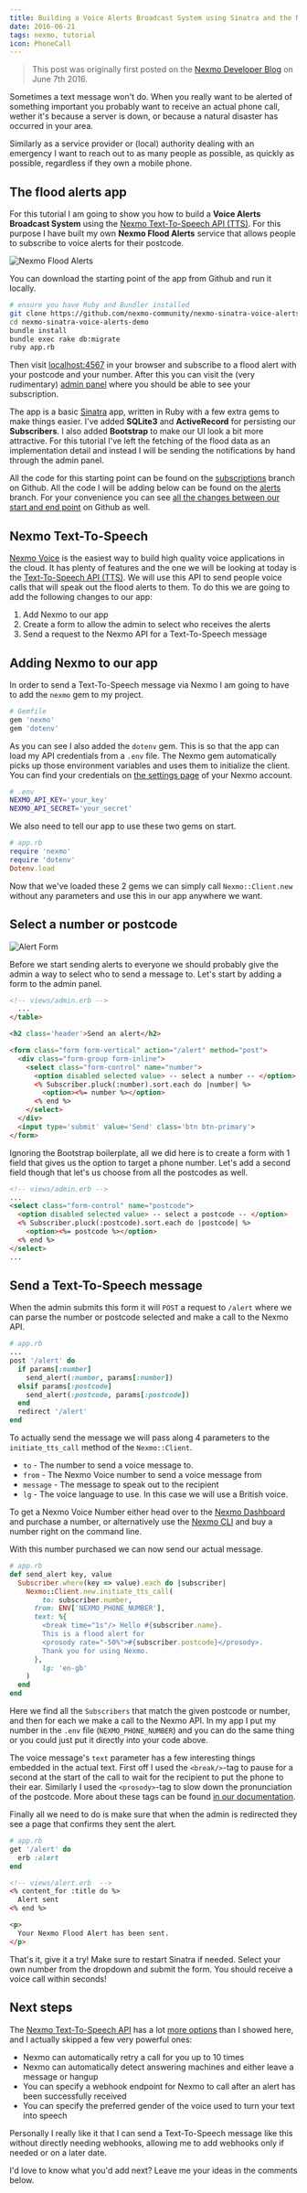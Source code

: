```yaml
---
title: Building a Voice Alerts Broadcast System using Sinatra and the Nexmo Text-to-Speech API
date: 2016-06-21
tags: nexmo, tutorial
icon: PhoneCall
---
```


> This post was originally first posted on
  the [Nexmo Developer Blog](https://www.nexmo.com/blog/2016/06/21/building-voice-alerts-broadcast-system-using-ruby-nexmo-text-speech-api/) on June 7th 2016.

Sometimes a text message won't do. When you really want to be alerted of
something important you probably want to receive an actual phone call, wether
it's because a server is down, or because a natural disaster has occurred
in your area.

Similarly as a service provider or (local) authority dealing with an
emergency I want to reach out to as many people as possible, as quickly as possible, regardless if they own a mobile phone.

## The flood alerts app

For this tutorial I am going to show you how to build a **Voice Alerts Broadcast
System** using the [Nexmo Text-To-Speech API (TTS)](https://docs.nexmo.com/voice/text-to-speech). For this purpose I have
built my own **Nexmo Flood Alerts** service that allows people to subscribe to voice alerts for their postcode.

![Nexmo Flood Alerts](../images/blog/2016/nexmo-flood-alerts/screen-1.png)

You can download the starting point of the app from Github and run it locally.

~~~sh
# ensure you have Ruby and Bundler installed
git clone https://github.com/nexmo-community/nexmo-sinatra-voice-alerts-demo.git
cd nexmo-sinatra-voice-alerts-demo
bundle install
bundle exec rake db:migrate
ruby app.rb
~~~

Then visit [localhost:4567](http://localhost:3000) in your browser and subscribe
to a flood alert with your postcode and your number. After this you can visit the
(very rudimentary) [admin panel](http://localhost:3000/admin) where you should
be able to see your subscription.

The app is a basic [Sinatra](http://www.sinatrarb.com/) app, written in Ruby with
a few extra gems to make things easier. I've added **SQLite3** and
**ActiveRecord** for persisting our **Subscribers**. I also added **Bootstrap**
to make our UI look a bit more attractive. For this tutorial I've left the
fetching of the flood data as an implementation detail and instead I will be
sending the notifications by hand through the admin panel.

All the code for this starting point can be found on the
[subscriptions](https://github.com/nexmo-community/nexmo-sinatra-voice-alerts-demo/tree/subscriptions)
branch on Github. All the code I will be adding below can be found on the
[alerts](https://github.com/nexmo-community/nexmo-sinatra-voice-alerts-demo/tree/alerts)
branch. For your convenience you can see
[all the changes between our start and end point](https://github.com/nexmo-community/nexmo-sinatra-voice-alerts-demo/compare/subscriptions...alerts)
on Github as well.

## Nexmo Text-To-Speech

[Nexmo Voice](https://www.nexmo.com/products/voice/) is the easiest way to build
high quality voice applications in the cloud. It has plenty of features and the
one we will be looking at today is the
[Text-To-Speech API (TTS)](https://docs.nexmo.com/voice/text-to-speech). We will
use this API to send people voice calls that will speak out the flood alerts to
them. To do this we are going to add the following changes to our app:

1. Add Nexmo to our app
2. Create a form to allow the admin to select who receives the alerts
3. Send a request to the Nexmo API for a Text-To-Speech message

## Adding Nexmo to our app

In order to send a Text-To-Speech message via Nexmo I am going to have to
add the `nexmo` gem to my project.

~~~rb
# Gemfile
gem 'nexmo'
gem 'dotenv'
~~~

As you can see I also added the `dotenv` gem. This is so that the app can
load my API credentials from a `.env` file. The Nexmo gem automatically picks
up those environment variables and uses them to initialize the client. You can
find your credentials on [the settings page](https://dashboard.nexmo.com/settings)
of your Nexmo account.

~~~sh
# .env
NEXMO_API_KEY='your_key'
NEXMO_API_SECRET='your_secret'
~~~

We also need to tell our app to use these two gems on start.

~~~ruby
# app.rb
require 'nexmo'
require 'dotenv'
Dotenv.load
~~~

Now that we've loaded these 2 gems we can simply call `Nexmo::Client.new`
without any parameters and use this in our app anywhere we want.

## Select a number or postcode

![Alert Form](../images/blog/2016/nexmo-flood-alerts/screen-2.png)

Before we start sending alerts to everyone we should probably give the admin
a way to select who to send a message to. Let's start by adding a form to the
admin panel.

~~~html
<!-- views/admin.erb -->
  ...
</table>

<h2 class='header'>Send an alert</h2>

<form class="form form-vertical" action="/alert" method="post">
  <div class="form-group form-inline">
    <select class="form-control" name="number">
      <option disabled selected value> -- select a number -- </option>
      <% Subscriber.pluck(:number).sort.each do |number| %>
        <option><%= number %></option>
      <% end %>
    </select>
  </div>
  <input type='submit' value='Send' class='btn btn-primary'>
</form>
~~~

Ignoring the Bootstrap boilerplate, all we did here is to create a form with 1
field that gives us the option to target a phone number. Let's add a second
field though that let's us choose from all the postcodes as well.

~~~html
<!-- views/admin.erb -->
...
<select class="form-control" name="postcode">
  <option disabled selected value> -- select a postcode -- </option>
  <% Subscriber.pluck(:postcode).sort.each do |postcode| %>
    <option><%= postcode %></option>
  <% end %>
</select>
...
~~~

## Send a Text-To-Speech message

When the admin submits this form it will `POST` a request to `/alert` where
we can parse the number or postcode selected and make a call to the Nexmo API.

~~~ruby
# app.rb
...
post '/alert' do
  if params[:number]
    send_alert(:number, params[:number])
  elsif params[:postcode]
    send_alert(:postcode, params[:postcode])
  end
  redirect '/alert'
end
~~~

To actually send the message we will pass along 4 parameters to the
`initiate_tts_call` method of the `Nexmo::Client`.

* `to` - The number to send a voice message to.
* `from` - The Nexmo Voice number to send a voice message from
* `message` - The message to speak out to the recipient
* `lg` - The voice language to use. In this case we will use a British voice.

To get a Nexmo Voice Number either head over to the
[Nexmo Dashboard](https://dashboard.nexmo.com/) and purchase a number, or
alternatively use the [Nexmo CLI](https://github.com/nexmo/nexmo-cli) and buy a
number right on the command line.

With this number purchased we can now send our actual message.

~~~ruby
# app.rb
def send_alert key, value
  Subscriber.where(key => value).each do |subscriber|
    Nexmo::Client.new.initiate_tts_call(
        to: subscriber.number,
      from: ENV['NEXMO_PHONE_NUMBER'],
      text: %{
        <break time="1s"/> Hello #{subscriber.name}.
        This is a flood alert for
        <prosody rate="-50%">#{subscriber.postcode}</prosody>.
        Thank you for using Nexmo.
      },
        lg: 'en-gb'
    )
  end
end
~~~

Here we find all the `Subscribers` that match the given postcode or number, and
then for each we make a call to the Nexmo API. In my app I put my number in the
`.env` file (`NEXMO_PHONE_NUMBER`) and you can do the same thing or you could
just put it directly into your code above.

The voice message's `text` parameter has a few interesting things embedded in
the actual text. First off I used the `<break/>`-tag to pause for a second at
the start of the call to wait for the recipient to put the phone to their ear.
Similarly I used the `<prosody>`-tag to slow down the pronunciation of the
postcode. More about these tags can be found
[in our documentation](https://docs.nexmo.com/voice/tts-hints).

Finally all we need to do is make sure that when the admin is redirected they
see a page that confirms they sent the alert.

~~~ruby
# app.rb
get '/alert' do
  erb :alert
end
~~~

~~~html
<!-- views/alert.erb  -->
<% content_for :title do %>
  Alert sent
<% end %>

<p>
  Your Nexmo Flood Alert has been sent.
</p>
~~~

That's it, give it a try! Make sure to restart Sinatra if needed. Select your
own number from the dropdown and submit the form. You should receive a voice
call within seconds!

## Next steps

The [Nexmo Text-To-Speech API](https://docs.nexmo.com/voice/text-to-speech) has
a lot [more options](https://docs.nexmo.com/voice/text-to-speech/request) than
I showed here, and I actually skipped a few very powerful ones:

* Nexmo can automatically retry a call for you up to 10 times
* Nexmo can automatically detect answering machines and either leave a message
or hangup
* You can specify a webhook endpoint for Nexmo to call after an alert has been
successfully received
* You can specify the preferred gender of the voice used to turn your text into
speech

Personally I really like it that I can send a Text-To-Speech message like this
without directly needing webhooks, allowing me to add webhooks only if needed or
on a later date.

I'd love to know what you'd add next? Leave me your ideas in the comments below.
